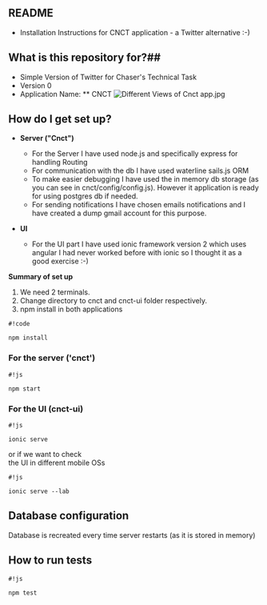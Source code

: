 ## README ##

* Installation Instructions for CNCT application - a Twitter alternative :-)

## What is this repository for?##

* Simple Version of Twitter for Chaser's Technical Task
* Version 0
* Application Name: ** CNCT
![Different Views of Cnct app.jpg](https://bitbucket.org/repo/zEMqa6/images/3810578300-Different%20Views%20of%20Cnct%20app.jpg)
## How do I get set up? ##

* **Server ("Cnct")**
     * For the Server I have used node.js and specifically express for handling Routing
    * For communication with the db I have used waterline sails.js ORM
     * To make easier debugging I have used the in memory db storage (as you can see in cnct/config/config.js). 
     However it application is ready for using postgres db if needed.
     * For sending notifications I have chosen emails notifications and I have created a dump gmail account for this purpose.

* **UI** 
     * For the UI part I have used ionic framework version 2 which uses angular 
     I had never worked before with ionic so I thought it as a good exercise :-)

**Summary of set up**


1.  We need 2 terminals. 
1.  Change directory to cnct and cnct-ui folder respectively. 
1.  npm install in both applications

```
#!code

npm install
```

### For the server ('cnct') ### 

```
#!js

npm start
```

  
###  For the UI (cnct-ui) ### 

```
#!js

ionic serve
```

or if we want to check        
the UI in different mobile OSs
 

```
#!js

ionic serve --lab
```
 
 
## Database configuration ##
Database is recreated every time server restarts (as it is stored in memory)
## How to run tests ##

```
#!js

npm test
```